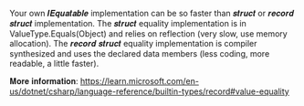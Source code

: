 ﻿Your own 𝑰𝑬𝒒𝒖𝒂𝒕𝒂𝒃𝒍𝒆 implementation can be so faster than 𝒔𝒕𝒓𝒖𝒄𝒕 or
𝒓𝒆𝒄𝒐𝒓𝒅 𝒔𝒕𝒓𝒖𝒄𝒕 implementation.
The 𝒔𝒕𝒓𝒖𝒄𝒕 equality implementation is in ValueType.Equals(Object) and relies on reflection (very slow, use memory allocation).
The 𝒓𝒆𝒄𝒐𝒓𝒅 𝒔𝒕𝒓𝒖𝒄𝒕 equality implementation is compiler synthesized and uses the declared data members (less coding, more readable, a little faster).


𝐌𝐨𝐫𝐞 𝐢𝐧𝐟𝐨𝐫𝐦𝐚𝐭𝐢𝐨𝐧: https://learn.microsoft.com/en-us/dotnet/csharp/language-reference/builtin-types/record#value-equality